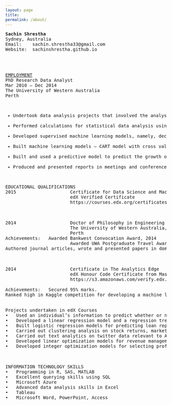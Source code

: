 ```yaml
---
layout: page
title:
permalink: /about/
---
```

<pre>
<b>Sachin Shrestha</b>
Sydney, Australia
Email:    sachin.shrestha33@gmail.com
Website:  sachinshrestha.github.io




<u>EMPLOYMENT</u>
PhD Research Data Analyst
Mar 2010 – Dec 2014
The University of Western Australia
Perth

<ul>
<li>Undertook data analysis projects that involved the analysis of unstructured, semi-structured and structured data, cleaning and preparation of data, developing statistical and machine learning models, training, testing and validating the statistical/machine learning models.</li>
<li>Performed calculations for statistical data analysis using SAS, R and SQL – performed descriptive evaluation of data, correlations, inferential analyses, comparative tests, hypothesis tests, parametric and non-parametric analyses and created reports.</li>
<li>Developed supervised machine learning models, namely, decision tree and artificial neural network models in R to classify cancer patients into high-risk, medium-risk and low-risk patients.</li>
<li>Built machine learning models – CART model with cross validation and random forest model – to predict the response of cancer cells to drug treatment. Evaluated the performance of the models developed. Further developed and refined the model to predict patient-specific response to cancer therapy. Developed a recommendation system for targeted patient-specific treatment regime.</li>
<li>Built and used a predictive model to predict the growth of brain tumour and its effect on the surrounding brain tissue using biomedical and biomechanical data.</li>
<li>Produced and presented reports in meetings and conferences.</li>
</ul>
EDUCATIONAL QUALIFICATIONS
2015					Certificate for Data Science and Machine Learning Essentials
						edX Verified Certificate
						https://courses.edx.org/certificates/user/2982392/course/course-v1:Microsoft+DAT203x+1T2016



2014					Doctor of Philosophy in Engineering
						The University of Western Australia,
						Perth
Achievements:	Awarded Bankwest Convocation Award, 2014
						Awarded UWA Postgraduate Travel Award, 2012
Authored journal articles, wrote and presented papers in domestic and international conferences



2014					Certificate in The Analytics Edge
						edX Honour Code Certificate from Massachusetts Institute of Technology
						https://s3.amazonaws.com/verify.edx.org/downloads/0935f131aaf84d31835667b74a965db0/Certificate.pdf

Achievements: 	Secured 95% marks.
Ranked high in Kaggle competition for developing a machine learning model for predicting happiness. Raw data from ‘Show of Hands’, a polling app for use on mobile devices and the web, was used to see what aspects and characteristics of people's lives predict happiness. In this problem, data from thousands of users and one hundred different questions was used to see which responses predict happiness.


Projects undertaken in edX Courses
•	Used an individual’s information to predict whether or not the person earns more than $50,000 per year. The source of the data was Census Data for Earnings, 2010. For the purpose of solving this problem, I built a logistic regression model, a CART model, a CART model with cross-validation, and a random forest model and compared their accuracies to choose the best model.
•	Developed a linear regression model and a regression tree model for predicting life-expectancy using publicly available census data and analysed predictions.
•	Built logistic regression models for predicting loan repayment, and for the prediction of business failure.
•	Carried out clustering analysis on stock returns, market segmentation for airlines, and for predicting medical costs.
•	Carried out text analytics on twitter data relevant to Apple iPhone 5C in order to assess consumer sentiment associated with the product.
•	Developed linear optimization models for revenue management, investment management under taxation and, outsourcing decision on textile production.
•	Developed integer optimization models for selecting profitable hotel sites, assigning sales regions for pharmaceutical company and, optimizing sales channels for organic farm products.



INFORMATION TECHNOLOGY SKILLS
•	Programming in R, SAS, MATLAB						
•	Excellent querying skills using SQL
•	Microsoft Azure
•	Advanced data analysis skills in Excel
•	Tableau
•	Microsoft Word, PowerPoint, Access

